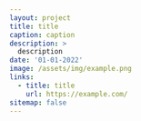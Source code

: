 ```yaml
---
layout: project
title: title
caption: caption
description: >
  description
date: '01-01-2022'
image: /assets/img/example.png
links:
  - title: title
    url: https://example.com/
sitemap: false
---
```

